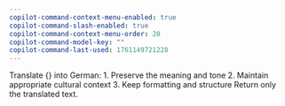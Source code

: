 ```yaml
---
copilot-command-context-menu-enabled: true
copilot-command-slash-enabled: true
copilot-command-context-menu-order: 20
copilot-command-model-key: ""
copilot-command-last-used: 1761149721228
---
```

Translate {} into German:
    1. Preserve the meaning and tone
    2. Maintain appropriate cultural context
    3. Keep formatting and structure
    Return only the translated text.